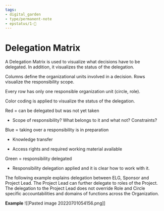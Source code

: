 ```yaml
---
tags: 
- digital_garden
- type/permanent-note
- epstatus/1-🌱
---
```

# Delegation Matrix
A Delegation Matrix is used to visualize what decisions have to be delegated. In addition, it visualizes the status of the delegation.

Columns define the organizational units involved in a decision. Rows visualize the responsibility scope. 

Every row has only one responsible organization unit (circle, role).

  
Color coding is applied to visualize the status of the delegation. 

  
Red = can be delegated but was not yet taken

-   Scope of responsibility? What belongs to it and what not? Constraints?
    

Blue = taking over a responsibility is in preparation

-   Knowledge transfer
    
-   Access rights and required working material available
    

Green = responsibility delegated

-   Responsibility delegation applied and it is clear how to work with it.
    

  
The following example explains delegation between ELG, Sponsor and Project Lead. The Project Lead can further delegate to roles of the Project. The delegation to the Project Lead does not override Role and Circle specific accountabilities and domains of functions across the Organization. 

**Example**
![[Pasted image 20220701054156.png]]

